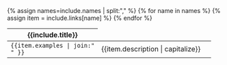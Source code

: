 <table class="table table-sm">
  <thead>
    <tr>
      <th span="3">{{include.title}}</th>
    </tr>
  </thead>
  <tbody>
{% assign names=include.names | split:"," %}
{% for name in names %}
{% assign item = include.links[name] %}
    <tr>
      <td><code>{{item.examples | join:"</code><br><code>" }}</code></td>
      <td>{{item.description | capitalize}}</td>
      <td><a href="{{item.url}}" target="{{include.target}}"><i class="fas fa-external-link-alt"></i></a></td>
    </tr>
{% endfor %}
  </tbody>
</table>